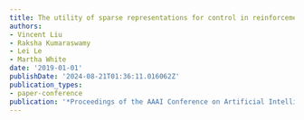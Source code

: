 ```yaml
---
title: The utility of sparse representations for control in reinforcement learning
authors:
- Vincent Liu
- Raksha Kumaraswamy
- Lei Le
- Martha White
date: '2019-01-01'
publishDate: '2024-08-21T01:36:11.016062Z'
publication_types:
- paper-conference
publication: '*Proceedings of the AAAI Conference on Artificial Intelligence*'
---
```

